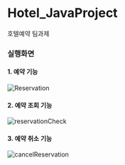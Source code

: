 # Hotel_JavaProject
호텔예약 팀과제

### 실행화면 ###
#### 1. 예약 기능 ####
![Reservation](https://user-images.githubusercontent.com/51190093/244708893-67b4848b-d3c9-4bb1-80ae-02a04e8cfac5.PNG)
#### 2. 예약 조회 기능 ####
![reservationCheck](https://user-images.githubusercontent.com/51190093/244708898-731e8bbe-3b1e-4bdb-bc41-4b131b305ba2.PNG)

#### 3. 예약 취소 기능 ####
![cancelReservation](https://user-images.githubusercontent.com/51190093/244708901-cd48a529-5a68-4725-a8c9-bc2e64a7e4c0.PNG)